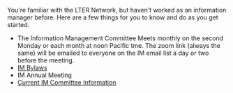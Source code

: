 You're familiar with the LTER Network, but haven't worked as an information manager before. Here are a few things for you to know and do as you get started.


* The Information Management Committee Meets monthly on the second Monday or each month at noon Pacific tme. The zoom link (always the same) will be emailed to everyone on the IM email list a day or two before the meeting.
* [IM Bylaws](https://lternet.edu/wp-content/uploads/2021/07/2021-06-11-LTER_IMC_Bylaws_v4_final.pdf)
* IM Annual Meeting
* [Current IM Committee Information](https://lternetwork.force.com/lterhub/s/committee/a0t4S0000000YXZQA2/information-managers)
